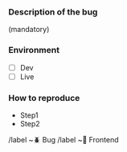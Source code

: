 ### Description of the bug
(mandatory)

### Environment 
- [ ] Dev
- [ ] Live

### How to reproduce 
- Step1
- Step2

/label ~🪲 Bug
/label ~🍆 Frontend
